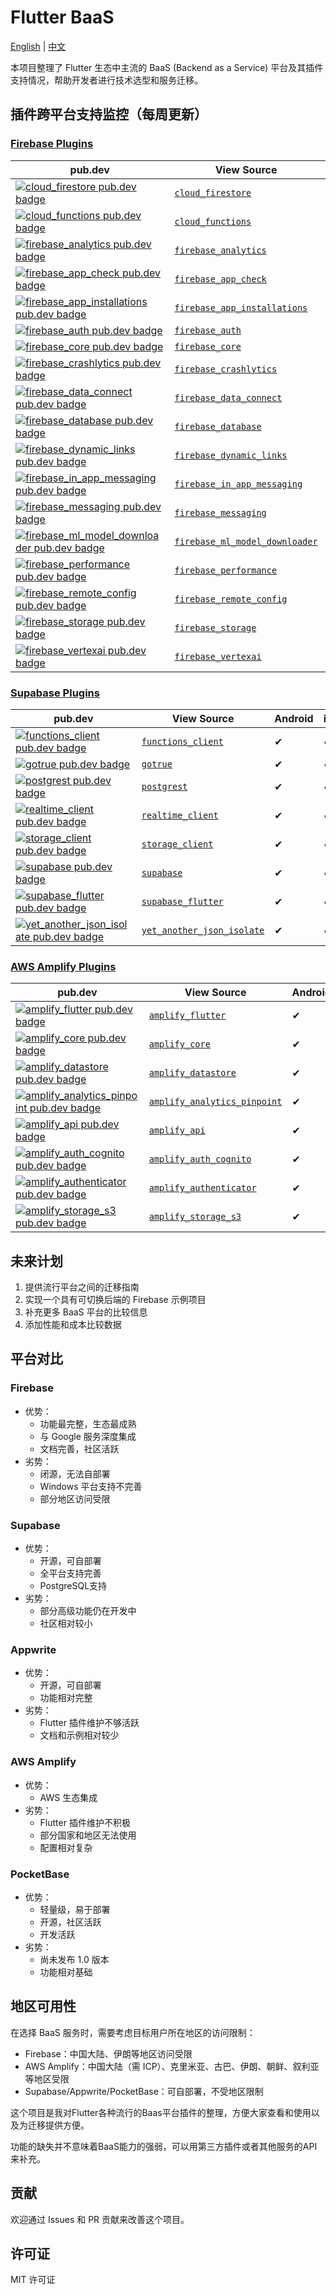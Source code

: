 # Flutter BaaS

[English](README.md) | [中文](README_CN.md)

本项目整理了 Flutter 生态中主流的 BaaS (Backend as a Service) 平台及其插件支持情况，帮助开发者进行技术选型和服务迁移。

## 插件跨平台支持监控（每周更新）

### [Firebase Plugins](https://firebase.google.com/docs/flutter)

| pub.dev | View Source | Android | iOS | Web | MacOS | Windows | Linux |
| ------- | ----------- | ------- | --- | --- | ----- | ------- | ----- |
| [![cloud_firestore pub.dev badge](https://img.shields.io/pub/v/cloud_firestore.svg)](https://pub.dev/packages/cloud_firestore) | [`cloud_firestore`](https://github.com/firebase/flutterfire/tree/main/packages/cloud_firestore) | ✔ | ✔ | ✔ | ✔ | ✔ | N/A |
| [![cloud_functions pub.dev badge](https://img.shields.io/pub/v/cloud_functions.svg)](https://pub.dev/packages/cloud_functions) | [`cloud_functions`](https://github.com/firebase/flutterfire/tree/main/packages/cloud_functions) | ✔ | ✔ | ✔ | ✔ | N/A | N/A |
| [![firebase_analytics pub.dev badge](https://img.shields.io/pub/v/firebase_analytics.svg)](https://pub.dev/packages/firebase_analytics) | [`firebase_analytics`](https://github.com/firebase/flutterfire/tree/main/packages/firebase_analytics) | ✔ | ✔ | ✔ | ✔ | N/A | N/A |
| [![firebase_app_check pub.dev badge](https://img.shields.io/pub/v/firebase_app_check.svg)](https://pub.dev/packages/firebase_app_check) | [`firebase_app_check`](https://github.com/firebase/flutterfire/tree/main/packages/firebase_app_check) | ✔ | ✔ | ✔ | ✔ | N/A | N/A |
| [![firebase_app_installations pub.dev badge](https://img.shields.io/pub/v/firebase_app_installations.svg)](https://pub.dev/packages/firebase_app_installations) | [`firebase_app_installations`](https://github.com/firebase/flutterfire/tree/main/packages/firebase_app_installations) | ✔ | ✔ | N/A | ✔ | N/A | N/A |
| [![firebase_auth pub.dev badge](https://img.shields.io/pub/v/firebase_auth.svg)](https://pub.dev/packages/firebase_auth) | [`firebase_auth`](https://github.com/firebase/flutterfire/tree/main/packages/firebase_auth) | ✔ | ✔ | ✔ | ✔ | ✔ | N/A |
| [![firebase_core pub.dev badge](https://img.shields.io/pub/v/firebase_core.svg)](https://pub.dev/packages/firebase_core) | [`firebase_core`](https://github.com/firebase/flutterfire/tree/main/packages/firebase_core) | ✔ | ✔ | ✔ | ✔ | ✔ | N/A |
| [![firebase_crashlytics pub.dev badge](https://img.shields.io/pub/v/firebase_crashlytics.svg)](https://pub.dev/packages/firebase_crashlytics) | [`firebase_crashlytics`](https://github.com/firebase/flutterfire/tree/main/packages/firebase_crashlytics) | ✔ | ✔ | N/A | ✔ | N/A | N/A |
| [![firebase_data_connect pub.dev badge](https://img.shields.io/pub/v/firebase_data_connect.svg)](https://pub.dev/packages/firebase_data_connect) | [`firebase_data_connect`](https://github.com/firebase/flutterfire/tree/main/packages/firebase_data_connect) | ✔ | ✔ | ✔ | ✔ | ✔ | ✔ |
| [![firebase_database pub.dev badge](https://img.shields.io/pub/v/firebase_database.svg)](https://pub.dev/packages/firebase_database) | [`firebase_database`](https://github.com/firebase/flutterfire/tree/main/packages/firebase_database) | ✔ | ✔ | ✔ | ✔ | N/A | N/A |
| [![firebase_dynamic_links pub.dev badge](https://img.shields.io/pub/v/firebase_dynamic_links.svg)](https://pub.dev/packages/firebase_dynamic_links) | [`firebase_dynamic_links`](https://github.com/firebase/flutterfire/tree/main/packages/firebase_dynamic_links) | ✔ | ✔ | N/A | N/A | N/A | N/A |
| [![firebase_in_app_messaging pub.dev badge](https://img.shields.io/pub/v/firebase_in_app_messaging.svg)](https://pub.dev/packages/firebase_in_app_messaging) | [`firebase_in_app_messaging`](https://github.com/firebase/flutterfire/tree/main/packages/firebase_in_app_messaging) | ✔ | ✔ | N/A | N/A | N/A | N/A |
| [![firebase_messaging pub.dev badge](https://img.shields.io/pub/v/firebase_messaging.svg)](https://pub.dev/packages/firebase_messaging) | [`firebase_messaging`](https://github.com/firebase/flutterfire/tree/main/packages/firebase_messaging) | ✔ | ✔ | ✔ | ✔ | N/A | N/A |
| [![firebase_ml_model_downloader pub.dev badge](https://img.shields.io/pub/v/firebase_ml_model_downloader.svg)](https://pub.dev/packages/firebase_ml_model_downloader) | [`firebase_ml_model_downloader`](https://github.com/firebase/flutterfire/tree/main/packages/firebase_ml_model_downloader) | ✔ | ✔ | N/A | ✔ | N/A | N/A |
| [![firebase_performance pub.dev badge](https://img.shields.io/pub/v/firebase_performance.svg)](https://pub.dev/packages/firebase_performance) | [`firebase_performance`](https://github.com/firebase/flutterfire/tree/main/packages/firebase_performance) | ✔ | ✔ | ✔ | N/A | N/A | N/A |
| [![firebase_remote_config pub.dev badge](https://img.shields.io/pub/v/firebase_remote_config.svg)](https://pub.dev/packages/firebase_remote_config) | [`firebase_remote_config`](https://github.com/firebase/flutterfire/tree/main/packages/firebase_remote_config) | ✔ | ✔ | ✔ | ✔ | N/A | N/A |
| [![firebase_storage pub.dev badge](https://img.shields.io/pub/v/firebase_storage.svg)](https://pub.dev/packages/firebase_storage) | [`firebase_storage`](https://github.com/firebase/flutterfire/tree/main/packages/firebase_storage) | ✔ | ✔ | ✔ | ✔ | ✔ | N/A |
| [![firebase_vertexai pub.dev badge](https://img.shields.io/pub/v/firebase_vertexai.svg)](https://pub.dev/packages/firebase_vertexai) | [`firebase_vertexai`](https://github.com/firebase/flutterfire/tree/main/packages/firebase_vertexai) | ✔ | ✔ | ✔ | ✔ | ✔ | ✔ |

### [Supabase Plugins](https://supabase.com/docs/reference/dart/start)

| pub.dev | View Source | Android | iOS | Web | MacOS | Windows | Linux |
| ------- | ----------- | ------- | --- | --- | ----- | ------- | ----- |
| [![functions_client pub.dev badge](https://img.shields.io/pub/v/functions_client.svg)](https://pub.dev/packages/functions_client) | [`functions_client`](https://github.com/supabase/supabase-flutter/tree/main/packages/functions_client) | ✔ | ✔ | ✔ | ✔ | ✔ | ✔ |
| [![gotrue pub.dev badge](https://img.shields.io/pub/v/gotrue.svg)](https://pub.dev/packages/gotrue) | [`gotrue`](https://github.com/supabase/supabase-flutter/tree/main/packages/gotrue) | ✔ | ✔ | ✔ | ✔ | ✔ | ✔ |
| [![postgrest pub.dev badge](https://img.shields.io/pub/v/postgrest.svg)](https://pub.dev/packages/postgrest) | [`postgrest`](https://github.com/supabase/supabase-flutter/tree/main/packages/postgrest) | ✔ | ✔ | ✔ | ✔ | ✔ | ✔ |
| [![realtime_client pub.dev badge](https://img.shields.io/pub/v/realtime_client.svg)](https://pub.dev/packages/realtime_client) | [`realtime_client`](https://github.com/supabase/supabase-flutter/tree/main/packages/realtime_client) | ✔ | ✔ | ✔ | ✔ | ✔ | ✔ |
| [![storage_client pub.dev badge](https://img.shields.io/pub/v/storage_client.svg)](https://pub.dev/packages/storage_client) | [`storage_client`](https://github.com/supabase/supabase-flutter/tree/main/packages/storage_client) | ✔ | ✔ | ✔ | ✔ | ✔ | ✔ |
| [![supabase pub.dev badge](https://img.shields.io/pub/v/supabase.svg)](https://pub.dev/packages/supabase) | [`supabase`](https://github.com/supabase/supabase-flutter/tree/main/packages/supabase) | ✔ | ✔ | ✔ | ✔ | ✔ | ✔ |
| [![supabase_flutter pub.dev badge](https://img.shields.io/pub/v/supabase_flutter.svg)](https://pub.dev/packages/supabase_flutter) | [`supabase_flutter`](https://github.com/supabase/supabase-flutter/tree/main/packages/supabase_flutter) | ✔ | ✔ | ✔ | ✔ | ✔ | ✔ |
| [![yet_another_json_isolate pub.dev badge](https://img.shields.io/pub/v/yet_another_json_isolate.svg)](https://pub.dev/packages/yet_another_json_isolate) | [`yet_another_json_isolate`](https://github.com/supabase/supabase-flutter/tree/main/packages/yet_another_json_isolate) | ✔ | ✔ | ✔ | ✔ | ✔ | ✔ |

### [AWS Amplify Plugins](https://docs.amplify.aws/flutter)

| pub.dev | View Source | Android | iOS | Web | MacOS | Windows | Linux |
| ------- | ----------- | ------- | --- | --- | ----- | ------- | ----- |
| [![amplify_flutter pub.dev badge](https://img.shields.io/pub/v/amplify_flutter.svg)](https://pub.dev/packages/amplify_flutter) | [`amplify_flutter`](https://github.com/aws-amplify/amplify-flutter/tree/main/packages/amplify_flutter) | ✔ | ✔ | ✔ | ✔ | ✔ | ✔ |
| [![amplify_core pub.dev badge](https://img.shields.io/pub/v/amplify_core.svg)](https://pub.dev/packages/amplify_core) | [`amplify_core`](https://github.com/aws-amplify/amplify-flutter/tree/main/packages/amplify_core) | ✔ | ✔ | ✔ | ✔ | ✔ | ✔ |
| [![amplify_datastore pub.dev badge](https://img.shields.io/pub/v/amplify_datastore.svg)](https://pub.dev/packages/amplify_datastore) | [`amplify_datastore`](https://github.com/aws-amplify/amplify-flutter/tree/main/packages/amplify_datastore) | ✔ | ✔ | N/A | N/A | N/A | N/A |
| [![amplify_analytics_pinpoint pub.dev badge](https://img.shields.io/pub/v/amplify_analytics_pinpoint.svg)](https://pub.dev/packages/amplify_analytics_pinpoint) | [`amplify_analytics_pinpoint`](https://github.com/aws-amplify/amplify-flutter/tree/main/packages/amplify_analytics_pinpoint) | ✔ | N/A | N/A | N/A | N/A | N/A |
| [![amplify_api pub.dev badge](https://img.shields.io/pub/v/amplify_api.svg)](https://pub.dev/packages/amplify_api) | [`amplify_api`](https://github.com/aws-amplify/amplify-flutter/tree/main/packages/amplify_api) | ✔ | ✔ | ✔ | ✔ | ✔ | ✔ |
| [![amplify_auth_cognito pub.dev badge](https://img.shields.io/pub/v/amplify_auth_cognito.svg)](https://pub.dev/packages/amplify_auth_cognito) | [`amplify_auth_cognito`](https://github.com/aws-amplify/amplify-flutter/tree/main/packages/amplify_auth_cognito) | ✔ | ✔ | N/A | ✔ | N/A | N/A |
| [![amplify_authenticator pub.dev badge](https://img.shields.io/pub/v/amplify_authenticator.svg)](https://pub.dev/packages/amplify_authenticator) | [`amplify_authenticator`](https://github.com/aws-amplify/amplify-flutter/tree/main/packages/amplify_authenticator) | ✔ | ✔ | ✔ | ✔ | ✔ | ✔ |
| [![amplify_storage_s3 pub.dev badge](https://img.shields.io/pub/v/amplify_storage_s3.svg)](https://pub.dev/packages/amplify_storage_s3) | [`amplify_storage_s3`](https://github.com/aws-amplify/amplify-flutter/tree/main/packages/amplify_storage_s3) | ✔ | ✔ | ✔ | ✔ | ✔ | ✔ |

## 未来计划

1. 提供流行平台之间的迁移指南
2. 实现一个具有可切换后端的 Firebase 示例项目
3. 补充更多 BaaS 平台的比较信息
4. 添加性能和成本比较数据

## 平台对比

### Firebase
- 优势：
  - 功能最完整，生态最成熟
  - 与 Google 服务深度集成
  - 文档完善，社区活跃
- 劣势：
  - 闭源，无法自部署
  - Windows 平台支持不完善
  - 部分地区访问受限

### Supabase
- 优势：
  - 开源，可自部署
  - 全平台支持完善
  - PostgreSQL支持
- 劣势：
  - 部分高级功能仍在开发中
  - 社区相对较小

### Appwrite
- 优势：
  - 开源，可自部署
  - 功能相对完整
- 劣势：
  - Flutter 插件维护不够活跃
  - 文档和示例相对较少

### AWS Amplify
- 优势：
  - AWS 生态集成
- 劣势：
  - Flutter 插件维护不积极
  - 部分国家和地区无法使用
  - 配置相对复杂

### PocketBase
- 优势：
  - 轻量级，易于部署
  - 开源，社区活跃
  - 开发活跃
- 劣势：
  - 尚未发布 1.0 版本
  - 功能相对基础

## 地区可用性

在选择 BaaS 服务时，需要考虑目标用户所在地区的访问限制：

- Firebase：中国大陆、伊朗等地区访问受限
- AWS Amplify：中国大陆（需 ICP）、克里米亚、古巴、伊朗、朝鲜、叙利亚等地区受限
- Supabase/Appwrite/PocketBase：可自部署，不受地区限制

这个项目是我对Flutter各种流行的Baas平台插件的整理，方便大家查看和使用以及为迁移提供方便。

功能的缺失并不意味着BaaS能力的强弱，可以用第三方插件或者其他服务的API来补充。


## 贡献

欢迎通过 Issues 和 PR 贡献来改善这个项目。

## 许可证

MIT 许可证
